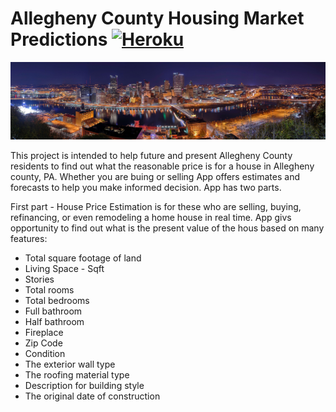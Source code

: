 # Allegheny County Housing Market Predictions [![Heroku](https://heroku-badge.herokuapp.com/?app=heroku-badge&style=flat)](https://allegheny-county-housing.herokuapp.com/)

![Pittsburgh_skyline_panorama_at_night](https://github.com/Datuashvili/Allegheny-County-Housing-Market/blob/main/Pittsburgh_skyline_panorama_at_night.jpg)

This project is intended to help future and present Allegheny County residents to find out what the reasonable price is for a house in Allegheny county, PA. 
Whether you are buing or  selling App offers estimates and forecasts to help you make informed decision.
App has two parts.

First part - House Price Estimation is for these who are selling, buying, refinancing, or even remodeling a home house in real time. 
App givs opportunity to find out what is the present value of the hous based on many features:
* Total square footage of land
* Living Space - Sqft
* Stories
* Total rooms
* Total bedrooms
* Full bathroom
* Half bathroom
* Fireplace
* Zip Code 
* Condition
* The exterior wall type
* The roofing material type
* Description for building style
* The original date of construction



